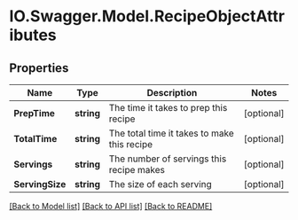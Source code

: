 # IO.Swagger.Model.RecipeObjectAttributes
## Properties

Name | Type | Description | Notes
------------ | ------------- | ------------- | -------------
**PrepTime** | **string** | The time it takes to prep this recipe | [optional] 
**TotalTime** | **string** | The total time it takes to make this recipe | [optional] 
**Servings** | **string** | The number of servings this recipe makes | [optional] 
**ServingSize** | **string** | The size of each serving | [optional] 

[[Back to Model list]](../README.md#documentation-for-models) [[Back to API list]](../README.md#documentation-for-api-endpoints) [[Back to README]](../README.md)

